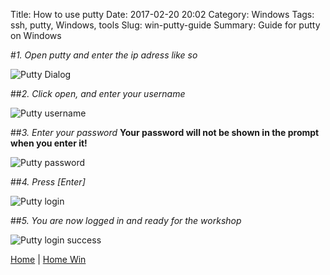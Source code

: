 Title: How to use putty 
Date: 2017-02-20 20:02
Category: Windows
Tags: ssh, putty, Windows, tools
Slug: win-putty-guide
Summary: Guide for putty on Windows

#*1. Open putty and enter the ip adress like so*

![Putty Dialog](/images/win/putty-dialog.png)


##*2. Click open, and enter your username*

![Putty username](/images/win/putty-login.png)

##*3. Enter your password*
**Your password will not be shown in the prompt when you enter it!**

![Putty password](/images/win/putty-password.png)

##*4. Press [Enter]*

![Putty login](/images/win/putty-login.png)

##*5. You are now logged in and ready for the workshop*

![Putty login success](/images/win/putty-login-success.png)


[Home]({filename}/index.md) |
[Home Win]({filename}/win/index.md)

